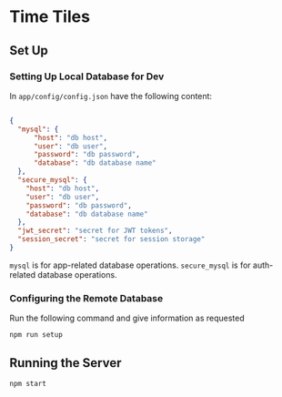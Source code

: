 # Time Tiles

## Set Up

### Setting Up Local Database for Dev

In `app/config/config.json` have the following content:

```json

{
  "mysql": {
      "host": "db host",
      "user": "db user",
      "password": "db password",
      "database": "db database name"
  },
  "secure_mysql": {
    "host": "db host",
    "user": "db user",
    "password": "db password",
    "database": "db database name"
  },
  "jwt_secret": "secret for JWT tokens",
  "session_secret": "secret for session storage"
}

```

`mysql` is for app-related database operations. `secure_mysql` is for auth-related database operations.

### Configuring the Remote Database

Run the following command and give information as requested

```
npm run setup

```

## Running the Server

```
npm start

```

